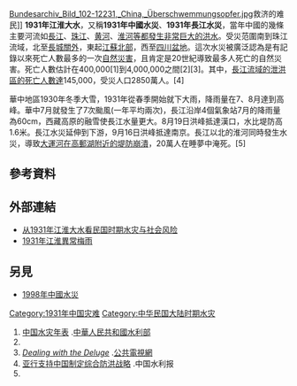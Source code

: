[Bundesarchiv_Bild_102-12231,_China,_Überschwemmungsopfer.jpg](https://zh.wikipedia.org/wiki/File:Bundesarchiv_Bild_102-12231,_China,_Überschwemmungsopfer.jpg "fig:Bundesarchiv_Bild_102-12231,_China,_Überschwemmungsopfer.jpg")救济的难民\]\]
**1931年江淮大水**，又稱**1931年中國水災**、**1931年長江水災**，當年中國的幾條主要河流如[長江](../Page/長江.md "wikilink")、[珠江](../Page/珠江.md "wikilink")、[黄河](../Page/黄河.md "wikilink")、[淮河等都發生非常巨大的洪水](../Page/淮河.md "wikilink")。受災范圍南到珠江流域，北至[長城關外](../Page/長城.md "wikilink")，東起[江蘇北部](../Page/江蘇.md "wikilink")，西至[四川盆地](../Page/四川盆地.md "wikilink")。這次水災被廣泛認為是有記錄以來死亡人數最多的一次[自然災害](../Page/自然災害.md "wikilink")，且肯定是20世紀導致最多人死亡的自然災害。死亡人數估計在400,000\[1\]到4,000,000之間\[2\]\[3\]。其中，[長江流域的泄洪區的死亡人數達](../Page/長江流域.md "wikilink")145,000，受災人口2850萬人。\[4\]

華中地區1930年冬季大雪，1931年從春季開始就下大雨，降雨量在7、8月達到高峰。華中7月就發生了7次颱風(一年平均兩次)，長江沿岸4個氣象站7月的降雨量為60cm，西藏高原的融雪使長江水量更大。8月19日洪峰抵達漢口，水比堤防高1.6米。長江水災延伸到下游，9月16日洪峰抵達南京。長江以北的淮河同時發生水災，導致[大運河在](../Page/大運河.md "wikilink")[高郵湖附近的堤防崩潰](../Page/高郵湖.md "wikilink")，20萬人在睡夢中淹死。\[5\]

## 參考資料

## 外部連結

  - [从1931年江淮大水看民国时期水灾与社会风险](https://web.archive.org/web/20090306210808/http://www.ilib.cn/A-dflt200704019.html)
  - [1931年江淮異常梅雨](http://www.cqvip.com/QK/97113X/200701/23772396.html)

## 另見

  - [1998年中國水災](../Page/1998年中國水災.md "wikilink")

[Category:1931年中国灾难](https://zh.wikipedia.org/wiki/Category:1931年中国灾难 "wikilink")
[Category:中华民国大陆时期水灾](https://zh.wikipedia.org/wiki/Category:中华民国大陆时期水灾 "wikilink")

1.  [中国水灾年表](http://www.cws.net.cn/flood/CF-03.html)
    .[中華人民共和國水利部](../Page/中華人民共和國水利部.md "wikilink")
2.
3.  [*Dealing with the
    Deluge*](http://www.pbs.org/wgbh/nova/flood/deluge.html)
    .[公共電視網](../Page/公共電視網.md "wikilink")
4.  [亚行支持中国制定综合防洪战略](http://2004.chinawater.com.cn/jlsx/zy/20040716/200407160089.asp)
    .中国水利报
5.